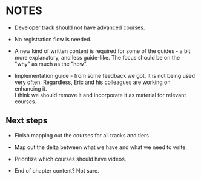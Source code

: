 # NOTES

- Developer track should not have advanced courses.

- No registration flow is needed.

- A new kind of written content is required for some of the guides - a bit more explanatory, and less guide-like. The focus should be on the "why" as much as the "how".

- Implementation guide - from some feedback we got, it is not being used very often. Regardless, Eric and his colleagues are working on enhancing it.  
  I think we should remove it and incorporate it as material for relevant courses.

## Next steps

- Finish mapping out the courses for all tracks and tiers.

- Map out the delta between what we have and what we need to write.

- Prioritize which courses should have videos.

- End of chapter content? Not sure.







